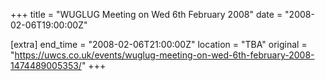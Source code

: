 +++
title = "WUGLUG Meeting on Wed 6th February 2008"
date = "2008-02-06T19:00:00Z"

[extra]
end_time = "2008-02-06T21:00:00Z"
location = "TBA"
original = "https://uwcs.co.uk/events/wuglug-meeting-on-wed-6th-february-2008-1474489005353/"
+++



